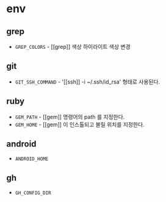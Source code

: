 # env

## grep
- `GREP_COLORS` - [[grep]] 색상 하이라이트 색상 변경
## git
- `GIT_SSH_COMMAND` - '[[ssh]] -i ~/.ssh/id_rsa' 형태로 사용된다.
## ruby
- `GEM_PATH` - [[gem]] 명령어의 path 를 지정한다.
- `GEM_HOME` - [[gem]] 이 인스톨되고 불릴 위치를 지정한다.
## android
- `ANDROID_HOME`
## gh
- `GH_CONFIG_DIR`
